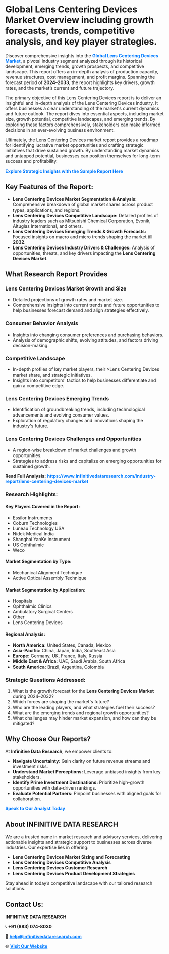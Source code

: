 <h1>Global Lens Centering Devices Market Overview including growth forecasts, trends, competitive analysis, and key player strategies.</h1>
<p>
Discover comprehensive insights into the 
<a href="https://www.infinitivedataresearch.com/industry-report/lens-centering-devices-market" rel="dofollow" style="color: #007BFF; text-decoration: none;"><strong>Global Lens Centering Devices Market</strong></a>, a pivotal industry segment analyzed through its historical development, emerging trends, growth prospects, and competitive landscape. This report offers an in-depth analysis of production capacity, revenue structures, cost management, and profit margins. Spanning the forecast period of <strong>2024–2033</strong>, the report highlights key drivers, growth rates, and the market’s current and future trajectory.
</p>
<p>
The primary objective of this Lens Centering Devices report is to deliver an insightful and in-depth analysis of the Lens Centering Devices industry. It offers businesses a clear understanding of the market's current dynamics and future outlook. The report dives into essential aspects, including market size, growth potential, competitive landscapes, and emerging trends. By exploring these factors comprehensively, stakeholders can make informed decisions in an ever-evolving business environment.
</p>
<p>
Ultimately, the Lens Centering Devices market report provides a roadmap for identifying lucrative market opportunities and crafting strategic initiatives that drive sustained growth. By understanding market dynamics and untapped potential, businesses can position themselves for long-term success and profitability.
</p>
<p>
<a href="https://www.infinitivedataresearch.com/request-sample/reportId=112327" style="color: #007BFF; text-decoration: none;"><strong>Explore Strategic Insights with the Sample Report Here</strong></a>
</p>

<h2>Key Features of the Report:</h2>
<ul>
<li><strong>Lens Centering Devices Market Segmentation & Analysis:</strong> Comprehensive breakdown of global market shares across product types, applications, and regions.</li>
<li><strong>Lens Centering Devices Competitive Landscape:</strong> Detailed profiles of industry leaders such as Mitsubishi Chemical Corporation, Evonik, Altuglas International, and others.</li>
<li><strong>Lens Centering Devices Emerging Trends & Growth Forecasts:</strong> Focused insights on macro and micro trends shaping the market till <strong>2032</strong>.</li>
<li><strong>Lens Centering Devices Industry Drivers & Challenges:</strong> Analysis of opportunities, threats, and key drivers impacting the <strong>Lens Centering Devices Market</strong>.</li>
</ul>

<h2>What Research Report Provides</h2>
<h3>Lens Centering Devices Market Growth and Size</h3>
<ul>
<li>Detailed projections of growth rates and market size.</li>
<li>Comprehensive insights into current trends and future opportunities to help businesses forecast demand and align strategies effectively.</li>
</ul>

<h3>Consumer Behavior Analysis</h3>
<ul>
<li>Insights into changing consumer preferences and purchasing behaviors.</li>
<li>Analysis of demographic shifts, evolving attitudes, and factors driving decision-making.</li>
</ul>

<h3>Competitive Landscape</h3>
<ul>
<li>In-depth profiles of key market players, their >Lens Centering Devices market share, and strategic initiatives.</li>
<li>Insights into competitors' tactics to help businesses differentiate and gain a competitive edge.</li>
</ul>

<h3>Lens Centering Devices Emerging Trends</h3>
<ul>
<li>Identification of groundbreaking trends, including technological advancements and evolving consumer values.</li>
<li>Exploration of regulatory changes and innovations shaping the industry's future.</li>
</ul>

<h3>Lens Centering Devices Challenges and Opportunities</h3>
<ul>
<li>A region-wise breakdown of market challenges and growth opportunities.</li>
<li>Strategies to address risks and capitalize on emerging opportunities for sustained growth.</li>
</ul>
<p><strong>Read Full Analysis:</strong> <a href="https://www.infinitivedataresearch.com/industry-report/lens-centering-devices-market" rel="dofollow" style="color: #007BFF; text-decoration: none;"><strong>https://www.infinitivedataresearch.com/industry-report/lens-centering-devices-market</strong></a></p>
<h3>Research Highlights:</h3>
<h4>Key Players Covered in the Report:</h4>
<ul><li>Essilor Instruments</li><li>Coburn Technologies</li><li>Luneau Technology USA</li><li>Nidek Medical India</li><li>Shanghai YanKe Instrument</li><li>US Ophthalmic</li><li>Weco</li></ul>
<h4>Market Segmentation by Type:</h4>
<ul><li>Mechanical Alignment Technique</li><li>Active Optical Assembly Technique</li></ul>
<h4>Market Segmentation by Application:</h4>
<ul><li>Hospitals</li><li>Ophthalmic Clinics</li><li>Ambulatory Surgical Centers</li><li>Other</li><li>Lens Centering Devices</li></ul>

<h4>Regional Analysis:</h4>
<ul>
<li><strong>North America:</strong> United States, Canada, Mexico</li>
<li><strong>Asia-Pacific:</strong> China, Japan, India, Southeast Asia</li>
<li><strong>Europe:</strong> Germany, UK, France, Italy, Russia</li>
<li><strong>Middle East & Africa:</strong> UAE, Saudi Arabia, South Africa</li>
<li><strong>South America:</strong> Brazil, Argentina, Colombia</li>
</ul>

<h3>Strategic Questions Addressed:</h3>
<ol>
<li>What is the growth forecast for the <strong>Lens Centering Devices Market</strong> during 2024–2032?</li>
<li>Which forces are shaping the market's future?</li>
<li>Who are the leading players, and what strategies fuel their success?</li>
<li>What are the emerging trends and regional growth opportunities?</li>
<li>What challenges may hinder market expansion, and how can they be mitigated?</li>
</ol>

<h2>Why Choose Our Reports?</h2>
<p>At <strong>Infinitive Data Research</strong>, we empower clients to:</p>
<ul>
<li><strong>Navigate Uncertainty:</strong> Gain clarity on future revenue streams and investment risks.</li>
<li><strong>Understand Market Perceptions:</strong> Leverage unbiased insights from key stakeholders.</li>
<li><strong>Identify Prime Investment Destinations:</strong> Prioritize high-growth opportunities with data-driven rankings.</li>
<li><strong>Evaluate Potential Partners:</strong> Pinpoint businesses with aligned goals for collaboration.</li>
</ul>
<p><a href="https://www.infinitivedataresearch.com/industry-report/lens-centering-devices-market" rel="dofollow" style="color: #007BFF; text-decoration: none;"><strong>Speak to Our Analyst Today</strong></a></p>

<h2>About INFINITIVE DATA RESEARCH</h2>
<p>We are a trusted name in market research and advisory services, delivering actionable insights and strategic support to businesses across diverse industries. Our expertise lies in offering:</p>
<ul>
<li><strong>Lens Centering Devices Market Sizing and Forecasting</strong></li>
<li><strong>Lens Centering Devices Competitive Analysis</strong></li>
<li><strong>Lens Centering Devices Customer Research</strong></li>
<li><strong>Lens Centering Devices Product Development Strategies</strong></li>
</ul>
<p>Stay ahead in today’s competitive landscape with our tailored research solutions.</p>

<h2>Contact Us:</h2>
<p><strong>INFINITIVE DATA RESEARCH</strong></p>
<p>📞 <strong>+91 (883) 074-8030</strong></p>
<p>📧 <strong><a href="mailto:help@infinitivedataresearch.com" style="color: #007BFF;">help@infinitivedataresearch.com</a></strong></p>
<p>🌐 <strong><a href="https://www.infinitivedataresearch.com" rel="dofollow" style="color: #007BFF;">Visit Our Website</a></strong></p>